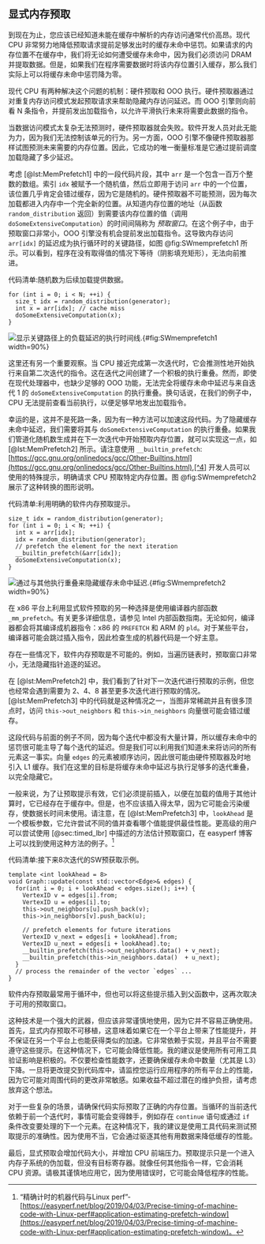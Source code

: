 ## 显式内存预取

到现在为止，您应该已经知道未能在缓存中解析的内存访问通常代价高昂。现代 CPU 非常努力地降低预取请求提前足够发出时的缓存未命中惩罚。如果请求的内存位置不在缓存中，我们将无论如何遭受缓存未命中，因为我们必须访问 DRAM 并提取数据。但是，如果我们在程序需要数据时将该内存位置引入缓存，那么我们实际上可以将缓存未命中惩罚降为零。

现代 CPU 有两种解决这个问题的机制：硬件预取和 OOO 执行。硬件预取器通过对重复内存访问模式发起预取请求来帮助隐藏内存访问延迟。而 OOO 引擎则向前看 N 条指令，并提前发出加载指令，以允许平滑执行未来将需要此数据的指令。

当数据访问模式太复杂无法预测时，硬件预取器就会失败。软件开发人员对此无能为力，因为我们无法控制该单元的行为。另一方面，OOO 引擎不像硬件预取器那样试图预测未来需要的内存位置。因此，它成功的唯一衡量标准是它通过提前调度加载隐藏了多少延迟。

考虑 [@lst:MemPrefetch1] 中的一段代码片段，其中 `arr` 是一个包含一百万个整数的数组。索引 `idx` 被赋予一个随机值，然后立即用于访问 `arr` 中的一个位置，该位置几乎肯定会错过缓存，因为它是随机的。硬件预取器不可能预测，因为每次加载都进入内存中一个完全新的位置。从知道内存位置的地址（从函数 `random_distribution` 返回）到需要该内存位置的值（调用 `doSomeExtensiveComputation`）的时间间隔称为 *预取窗口*。在这个例子中，由于预取窗口非常小，OOO 引擎没有机会提前发出加载指令。这导致内存访问 `arr[idx]` 的延迟成为执行循环时的关键路径，如图 @fig:SWmemprefetch1 所示。可以看到，程序在没有取得值的情况下等待（阴影填充矩形），无法向前推进。

代码清单:随机数为后续加载提供数据。

~~~~ {#lst:MemPrefetch1 .cpp}
for (int i = 0; i < N; ++i) {
  size_t idx = random_distribution(generator);
  int x = arr[idx]; // cache miss
  doSomeExtensiveComputation(x);
}
~~~~~~~~~~~~~~~~~~~~~~~~~~~~~~~~~~~~~~~~~~~~~~~~~

![显示关键路径上的负载延迟的执行时间线.](https://raw.githubusercontent.com/dendibakh/perf-book/main/img/memory-access-opts/SWmemprefetch1.png){#fig:SWmemprefetch1 width=90%}

这里还有另一个重要观察。当 CPU 接近完成第一次迭代时，它会推测性地开始执行来自第二次迭代的指令。这在迭代之间创建了一个积极的执行重叠。然而，即使在现代处理器中，也缺少足够的 OOO 功能，无法完全将缓存未命中延迟与来自迭代 1 的 `doSomeExtensiveComputation` 的执行重叠。换句话说，在我们的例子中，CPU 无法提前查看当前执行，以便足够早地发出加载指令。

幸运的是，这并不是死路一条，因为有一种方法可以加速这段代码。为了隐藏缓存未命中延迟，我们需要将其与 `doSomeExtensiveComputation` 的执行重叠。如果我们管道化随机数生成并在下一次迭代中开始预取内存位置，就可以实现这一点，如 [@lst:MemPrefetch2] 所示。请注意使用 `__builtin_prefetch`: [https://gcc.gnu.org/onlinedocs/gcc/Other-Builtins.html](https://gcc.gnu.org/onlinedocs/gcc/Other-Builtins.html),[^4] 开发人员可以使用的特殊提示，明确请求 CPU 预取特定内存位置。图 @fig:SWmemprefetch2 展示了这种转换的图形说明。

代码清单:利用明确的软件内存预取提示。
~~~~ {#lst:MemPrefetch2 .cpp}
size_t idx = random_distribution(generator);
for (int i = 0; i < N; ++i) {
  int x = arr[idx]; 
  idx = random_distribution(generator);
  // prefetch the element for the next iteration
  __builtin_prefetch(&arr[idx]);
  doSomeExtensiveComputation(x);
}
~~~~~~~~~~~~~~~~~~~~~~~~~~~~~~~~~~~~~~~~~~~~~~~~~

![通过与其他执行重叠来隐藏缓存未命中延迟.](https://raw.githubusercontent.com/dendibakh/perf-book/main/img/memory-access-opts/SWmemprefetch2.png){#fig:SWmemprefetch2 width=90%}

在 x86 平台上利用显式软件预取的另一种选择是使用编译器内部函数 `_mm_prefetch`。有关更多详细信息，请参见 Intel 内部函数指南。无论如何，编译器都会将其编译成机器指令：x86 的 `PREFETCH` 和 ARM 的 `pld`。对于某些平台，编译器可能会跳过插入指令，因此检查生成的机器代码是一个好主意。

存在一些情况下，软件内存预取是不可能的。例如，当遍历链表时，预取窗口非常小，无法隐藏指针追逐的延迟。

在 [@lst:MemPrefetch2] 中，我们看到了针对下一次迭代进行预取的示例，但您也经常会遇到需要为 2、4、8 甚至更多次迭代进行预取的情况。[@lst:MemPrefetch3] 中的代码就是这种情况之一，当图非常稀疏并且有很多顶点时，访问 `this->out_neighbors` 和 `this->in_neighbors` 向量很可能会错过缓存。

这段代码与前面的例子不同，因为每个迭代中都没有大量计算，所以缓存未命中的惩罚很可能主导了每个迭代的延迟。但是我们可以利用我们知道未来将访问的所有元素这一事实。向量 `edges` 的元素被顺序访问，因此很可能由硬件预取器及时地引入 L1 缓存。我们在这里的目标是将缓存未命中延迟与执行足够多的迭代重叠，以完全隐藏它。

一般来说，为了让预取提示有效，它们必须提前插入，以便在加载的值用于其他计算时，它已经存在于缓存中。但是，也不应该插入得太早，因为它可能会污染缓存，使数据长时间未使用。请注意，在 [@lst:MemPrefetch3] 中，`lookAhead` 是一个模板参数，它允许尝试不同的值并查看哪个值能提供最佳性能。更高级的用户可以尝试使用 [@sec:timed_lbr] 中描述的方法估计预取窗口，在 easyperf 博客上可以找到使用这种方法的例子。[^5]

代码清单:接下来8次迭代的SW预获取示例。
~~~~ {#lst:MemPrefetch3 .cpp}
template <int lookAhead = 8>
void Graph::update(const std::vector<Edge>& edges) {
  for(int i = 0; i + lookAhead < edges.size(); i++) {
    VertexID v = edges[i].from;
    VertexID u = edges[i].to;
    this->out_neighbors[u].push_back(v);
    this->in_neighbors[v].push_back(u);

    // prefetch elements for future iterations
    VertexID v_next = edges[i + lookAhead].from;
    VertexID u_next = edges[i + lookAhead].to;
    __builtin_prefetch(this->out_neighbors.data() + v_next);
    __builtin_prefetch(this->in_neighbors.data()  + u_next);
  }
  // process the remainder of the vector `edges` ...
}
~~~~~~~~~~~~~~~~~~~~~~~~~~~~~~~~~~~~~~~~~~~~~~~~~

软件内存预取最常用于循环中，但也可以将这些提示插入到父函数中，这再次取决于可用的预取窗口。

这种技术是一个强大的武器，但应该非常谨慎地使用，因为它并不容易正确使用。首先，显式内存预取不可移植，这意味着如果它在一个平台上带来了性能提升，并不保证在另一个平台上也能获得类似的加速。它非常依赖于实现，并且平台不需要遵守这些提示。在这种情况下，它可能会降低性能。我的建议是使用所有可用工具验证影响是积极的。不仅要检查性能数字，还要确保缓存未命中数量（尤其是 L3）下降。一旦将更改提交到代码库中，请监控您运行应用程序的所有平台上的性能，因为它可能对周围代码的更改非常敏感。如果收益不超过潜在的维护负担，请考虑放弃这个想法。

对于一些复杂的场景，请确保代码实际预取了正确的内存位置。当循环的当前迭代依赖于前一个迭代时，事情可能会变得棘手，例如存在 `continue` 语句或通过 `if` 条件改变要处理的下一个元素。在这种情况下，我的建议是使用工具代码来测试预取提示的准确性。因为使用不当，它会通过驱逐其他有用数据来降低缓存的性能。

最后，显式预取会增加代码大小，并增加 CPU 前端压力。预取提示只是一个进入内存子系统的伪加载，但没有目标寄存器。就像任何其他指令一样，它会消耗 CPU 资源。请极其谨慎地应用它，因为使用错误时，它可能会降低程序的性能。

[^4]: GCC内置程序- [https://gcc.gnu.org/onlinedocs/gcc/Other-Builtins.html](https://gcc.gnu.org/onlinedocs/gcc/Other-Builtins.html)。
[^5]:“精确计时的机器代码与Linux perf”- [https://easyperf.net/blog/2019/04/03/Precise-timing-of-machine-code-with-Linux-perf#application-estimating-prefetch-window](https://easyperf.net/blog/2019/04/03/Precise-timing-of-machine-code-with-Linux-perf#application-estimating-prefetch-window)。
